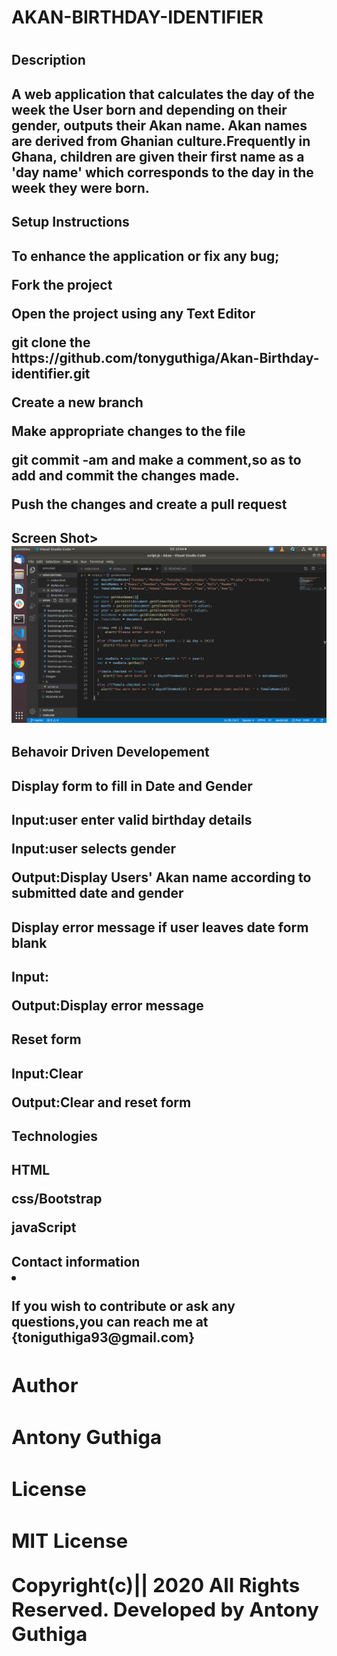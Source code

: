 <h1>AKAN-BIRTHDAY-IDENTIFIER<h1>

<h2>Description<h2>
<p>A web application that calculates the day of the week the User born and depending on their gender, outputs their Akan name.
Akan names are derived from Ghanian culture.Frequently in Ghana, children are given their first name as a 'day name' which corresponds to the day in the week they were born.<p>

<h2>Setup Instructions<h2>
<p>To enhance the application or fix any bug;<p>
<p>Fork the project<p>
<p>Open the project using any Text Editor<p>
<p>git clone the https://github.com/tonyguthiga/Akan-Birthday-identifier.git<p>
<p>Create a new branch<p>
<p>Make appropriate changes to the file<p>
<p>git commit -am and make a comment,so as to add and commit the changes made.<p>
<p>Push the changes and create a pull request<p>

<h2>Screen Shot>
<img src="/images/Screenshot from 2020-05-03 23-04-57.png">

<h2>Behavoir Driven Developement<h2>
<h2>Display form to fill in Date and Gender<h2>
<p>Input:user enter valid birthday details<p>
<p>Input:user selects gender<p>
<p>Output:Display Users' Akan name according to submitted date and gender<p>

<h2>Display error message if user leaves date form blank<h2>
<p>Input:  <p>
<p>Output:Display error message<p>
<h2>Reset form<h2>
<p>Input:Clear<p>
<p>Output:Clear and reset form<p>

<h2>Technologies<h2>
<p>HTML<p>
<p>css/Bootstrap<p>
<p>javaScript<p>

<h2>Contact information<li>
<p>If you wish to contribute or ask any questions,you can reach me at {toniguthiga93@gmail.com}<p>

<h2>Author<h2>
<p>Antony Guthiga<p>

<h2>License<h2>
<p>MIT License<p>
<p>Copyright(c)|| 2020 All Rights Reserved. Developed by Antony Guthiga<p>